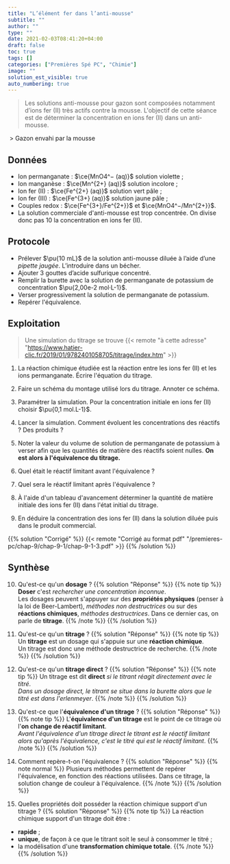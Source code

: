 ```yaml
---
title: "L’élément fer dans l’anti-mousse"
subtitle: ""
author: ""
type: ""
date: 2021-02-03T08:41:20+04:00
draft: false
toc: true
tags: []
categories: ["Premières Spé PC", "Chimie"]
image: ""
solution_est_visible: true
auto_numbering: true
---
```


> Les solutions anti-mousse pour gazon sont composées notamment d’ions fer (II) très actifs contre la mousse. L'objectif de cette séance est de déterminer la concentration en ions fer (II) dans un anti-mousse.

<img src="/premieres-pc/chap-9/chap-9-1/chap-9-1-1.png" alt="" width="" />
> Gazon envahi par la mousse

## Données

- Ion permanganate : $\ce{MnO4^− (aq)}$ solution violette ;
- Ion manganèse : $\ce{Mn^{2+} (aq)}$ solution incolore ;
- Ion fer (II) : $\ce{Fe^{2+} (aq)}$ solution vert pâle ;
- Ion fer (III) : $\ce{Fe^{3+} (aq)}$ solution jaune pâle ;
- Couples redox : $\ce{Fe^{3+}/Fe^{2+}}$ et $\ce{MnO4^−/Mn^{2+}}$.
- La solution commerciale d'anti-mousse est trop concentrée. On divise donc pas 10 la concentration en ions fer (II).

## Protocole

- Prélever $\pu{10 mL}$ de la solution anti-mousse diluée à l’aide d’une *pipette jaugée*. L’introduire dans un bécher.
- Ajouter 3 gouttes d’acide sulfurique concentré.
- Remplir la burette avec la solution de permanganate de potassium de concentration $\pu{2,00e-2 mol·L-1}$.
- Verser progressivement la solution de permanganate de potassium.
- Repérer l'équivalence.

## Exploitation

> Une simulation du titrage se trouve {{< remote "à cette adresse" "https://www.hatier-clic.fr/2019/01/9782401058705/titrage/index.htm" >}}

1. La réaction chimique étudiée est la réaction entre les ions fer (II) et les ions permanganate. Écrire l'équation du titrage.

2. Faire un schéma du montage utilisé lors du titrage. Annoter ce schéma.

3. Paramétrer la simulation. Pour la concentration initiale en ions fer (II) choisir $\pu{0,1 mol.L-1}$.

4. Lancer la simulation. Comment évoluent les concentrations des réactifs ? Des produits ?

5. Noter la valeur du volume de solution de permanganate de potassium à verser afin que les quantités de matière des réactifs soient nulles. **On est alors à l'équivalence du titrage.**

6. Quel était le réactif limitant avant l'équivalence ?

7. Quel sera le réactif limitant après l'équivalence ?

8. À l'aide d'un tableau d'avancement déterminer la quantité de matière initiale des ions fer (II) dans l'état initial du titrage.

9. En déduire la concentration des ions fer (II) dans la solution diluée puis dans le produit commercial.

{{% solution "Corrigé" %}}
{{< remote "Corrigé au format pdf" "/premieres-pc/chap-9/chap-9-1/chap-9-1-3.pdf" >}}
{{% /solution %}}

## Synthèse

10. Qu'est-ce qu'un **dosage** ?
{{% solution "Réponse" %}}
{{% note tip %}}
**Doser** c'est *rechercher une concentration inconnue*.\
Les dosages peuvent s'appuyer sur des **propriétés physiques** (penser à la loi de Beer-Lambert), *méthodes non destructrices* ou sur des **réactions chimiques**, *méthodes destructrices*. Dans ce dernier cas, on parle de **titrage**.
{{% /note %}}
{{% /solution %}}

11. Qu'est-ce qu'un **titrage** ?
{{% solution "Réponse" %}}
{{% note tip %}}
Un **titrage** est un dosage qui s'appuie sur une **réaction chimique**.\
Un titrage est donc une méthode destructrice de recherche.
{{% /note %}}
{{% /solution %}}

12. Qu'est-ce qu'un **titrage direct** ?
{{% solution "Réponse" %}}
{{% note tip %}}
Un titrage est dit **direct** *si le titrant réagit directement avec le titré*.\
*Dans un dosage direct, le titrant se situe dans la burette alors que le titré est dans l'erlenmeyer*.
{{% /note %}}
{{% /solution %}}

13. Qu'est-ce que l'**équivalence d'un titrage** ?
{{% solution "Réponse" %}}
{{% note tip %}}
L'**équivalence d'un titrage** est le point de ce titrage où l'**on change de réactif limitant**.\
*Avant l'équivalence d'un titrage direct le titrant est le réactif limitant alors qu'après l'équivalence, c'est le titré qui est le réactif limitant*.
{{% /note %}}
{{% /solution %}}

14. Comment repère-t-on l'équivalence ?
{{% solution "Réponse" %}}
{{% note normal %}}
Plusieurs méthodes permettent de repérer l'équivalence, en fonction des réactions utilisées. Dans ce titrage, la solution change de couleur à l'équivalence.
{{% /note %}}
{{% /solution %}}

15. Quelles propriétés doit posséder la réaction chimique support d'un titrage ?
{{% solution "Réponse" %}}
{{% note tip %}}
La réaction chimique support d'un titrage doit être :

- **rapide** ;
- **unique**, de façon à ce que le titrant soit le seul à consommer le titré ;
- la modélisation d'une **transformation chimique totale**.
{{% /note %}}
{{% /solution %}}
